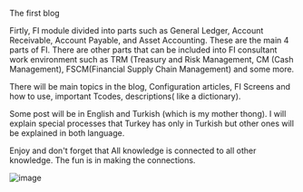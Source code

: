 The first blog

Firtly, FI module divided into parts such as General Ledger, Account Receivable, Account Payable, and Asset Accounting. These are the main 4 parts of FI. There are other parts that can be included into FI consultant work environment such as TRM (Treasury and Risk Management, CM (Cash Management), FSCM(Financial Supply Chain Management) and some more.

There will be main topics in the blog, Configuration articles, FI Screens and how to use, important Tcodes, descriptions( like a dictionary).

Some post will be in English and Turkish (which is my mother thong). I will explain special processes that Turkey has only in Turkish but other ones will be explained in both language.

Enjoy and don't forget that All knowledge is connected to all other knowledge. The fun is in making the connections.

![image](https://github.com/Grkmnclz/Grkmnclz.github.io/assets/121613463/e91e7abe-fb2d-47a2-8dfe-84a30f403601)
